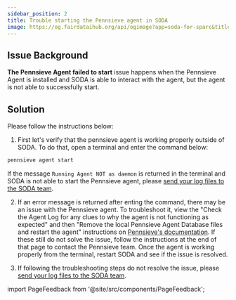 ```yaml
---
sidebar_position: 2
title: Trouble starting the Pennsieve agent in SODA
image: https://og.fairdataihub.org/api/ogimage?app=soda-for-sparc&title=Trouble%20starting%20the%20Pennsieve%20agent%20in%20SODA&description=Can%27t%20start%20the%20Pennsieve%20agent%20in%20SODA
---
```


## Issue Background

**The Pennsieve Agent failed to start** issue happens when the Pennsieve Agent is installed and SODA is able to interact with the agent, but the agent is not able to successfully start.

## Solution

Please follow the instructions below:

1. First let's verify that the pennsieve agent is working properly outside of SODA. To do that, open a terminal and enter the command below:

```bash
pennsieve agent start
```

If the message `Running Agent NOT as daemon` is returned in the terminal and SODA is not able to start the Pennsieve agent, please [send your log files to the SODA team](https://docs.sodaforsparc.io/docs/next/common-errors/sending-log-files-to-soda-team).

2. If an error message is returned after enting the command, there may be an issue with the Pennsieve agent. To troubleshoot it, view the "Check the Agent Log for any clues to why the agent is not functioning as expected" and then "Remove the local Pennsieve Agent Database files and restart the agent" instructions on [Pennsieve's documentation](https://docs.pennsieve.io/docs/troubleshooting-uploading-data). If these still do not solve the issue, follow the instructions at the end of that page to contact the Pennsieve team. Once the agent is working properly from the terminal, restart SODA and see if the issue is resolved.

3. If following the troubleshooting steps do not resolve the issue, please [send your log files to the SODA team](https://docs.sodaforsparc.io/docs/next/common-errors/sending-log-files-to-soda-team).

import PageFeedback from '@site/src/components/PageFeedback';

<PageFeedback />
